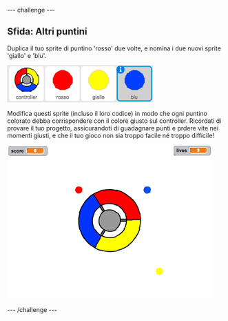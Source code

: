 --- challenge ---
## Sfida: Altri puntini 
Duplica il tuo sprite di puntino 'rosso' due volte, e nomina i due nuovi sprite 'giallo' e 'blu'.

![screenshot](images/dots-more-dots.png)

Modifica questi sprite (incluso il loro codice) in modo che ogni puntino colorato debba corrispondere con il colore giusto sul controller. Ricordati di provare il tuo progetto, assicurandoti di guadagnare punti e prdere vite nei momenti giusti, e che il tuo gioco non sia troppo facile né troppo difficile!

![screenshot](images/dots-all-test.png)




--- /challenge ---